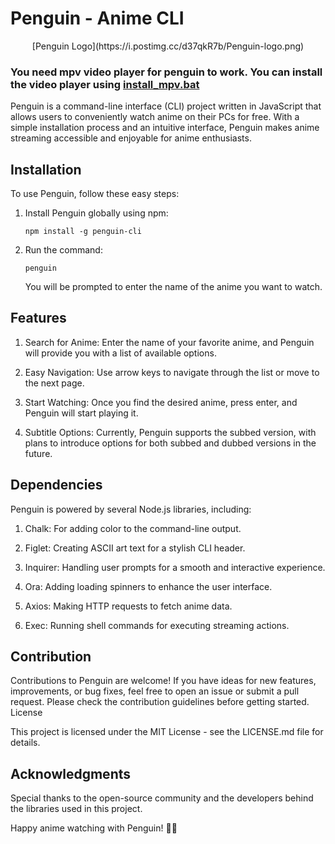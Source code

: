 # Penguin - Anime CLI
<p align="center">
[Penguin Logo](https://i.postimg.cc/d37qkR7b/Penguin-logo.png)
</p>

### You need mpv video player for penguin to work. You can install the video player using [install_mpv.bat](https://rawcdn.githack.com/IJPenguin/Penguin-Cli/bacd6521ec7e540a458027a30d39018fc6ad01cb/bin/install_mpv.bat)

Penguin is a command-line interface (CLI) project written in JavaScript that allows users to conveniently watch anime on their PCs for free. With a simple installation process and an intuitive interface, Penguin makes anime streaming accessible and enjoyable for anime enthusiasts.

## Installation

To use Penguin, follow these easy steps:

1. Install Penguin globally using npm:

    ```
    npm install -g penguin-cli
    ```

2. Run the command:

    ```
    penguin
    ```

    You will be prompted to enter the name of the anime you want to watch.

## Features

1. Search for Anime: Enter the name of your favorite anime, and Penguin will provide you with a list of available options.

2. Easy Navigation: Use arrow keys to navigate through the list or move to the next page.

3. Start Watching: Once you find the desired anime, press enter, and Penguin will start playing it.

4. Subtitle Options: Currently, Penguin supports the subbed version, with plans to introduce options for both subbed and dubbed versions in the future.

## Dependencies

Penguin is powered by several Node.js libraries, including:

1. Chalk: For adding color to the command-line output.

2. Figlet: Creating ASCII art text for a stylish CLI header.

3. Inquirer: Handling user prompts for a smooth and interactive experience.

4. Ora: Adding loading spinners to enhance the user interface.

5. Axios: Making HTTP requests to fetch anime data.

6. Exec: Running shell commands for executing streaming actions.

## Contribution

Contributions to Penguin are welcome! If you have ideas for new features, improvements, or bug fixes, feel free to open an issue or submit a pull request. Please check the contribution guidelines before getting started.
License

This project is licensed under the MIT License - see the LICENSE.md file for details.

## Acknowledgments

Special thanks to the open-source community and the developers behind the libraries used in this project.

Happy anime watching with Penguin! 🐧✨
